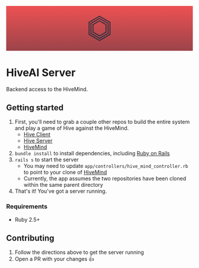 ![Logo](media/HiveServer.png)

# HiveAI Server

Backend access to the HiveMind.

## Getting started

1. First, you'll need to grab a couple other repos to build the entire system and play a game of Hive against the HiveMind.
    * [Hive Client](https://github.com/josephroqueca/hive-client)
    * [Hive Server](https://github.com/josephroqueca/hive-server)
    * [HiveMind](https://github.com/josephroqueca/hivemind)
2. `bundle install` to install dependencies, including [Ruby on Rails](https://github.com/rails/rails/)
3. `rails s` to start the server
    * You may need to update `app/controllers/hive_mind_controller.rb` to point to your clone of [HiveMind](https://github.com/josephroqueca/hivemind)
    * Currently, the app assumes the two repositories have been cloned within the same parent directory
4. That's it! You've got a server running.

### Requirements

* Ruby 2.5+

## Contributing

1. Follow the directions above to get the server running
2. Open a PR with your changes 👍
